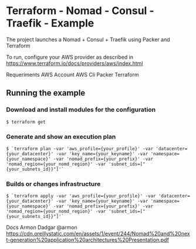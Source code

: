 # Terraform - Nomad - Consul - Traefik - Example

The project launches a Nomad + Consul + Traefik using Packer and Terraform

To run, configure your AWS provider as described in https://www.terraform.io/docs/providers/aws/index.html

Requeriments
    AWS Account
    AWS Cli
    Packer
    Terraform

## Running the example

### Download and install modules for the configuration
```
$ terraform get
```
### Generate and show an execution plan
```
$ `terraform plan -var 'aws_profile={your_profile}' -var 'datacenter={your_datacenter}' -var 'key_name={your_keyname}' -var 'namespace={your_namespace}' -var 'nomad_prefix={your_prefix}' -var 'nomad_region={your_nomd_region}' -var 'subnet_ids=["{your_subnets_id}}"]'`
```

### Builds or changes infrastructure
```
$ `terraform apply -var 'aws_profile={your_profile}' -var 'datacenter={your_datacenter}' -var 'key_name={your_keyname}' -var 'namespace={your_namespace}' -var 'nomad_prefix={your_prefix}' -var 'nomad_region={your_nomd_region}' -var 'subnet_ids=["{your_subnets_id}}"]'`
```

Docs
 Armon Dadgar @armon
 https://cdn.oreillystatic.com/en/assets/1/event/244/Nomad%20and%20next-generation%20application%20architectures%20Presentation.pdf
